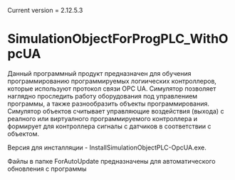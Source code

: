 Current version = 2.12.5.3
# SimulationObjectForProgPLC_WithOpcUA
Данный программный продукт предназначен для обучения программированию программируемых логиических контроллеров, которые используют протокол связи OPC UA.
Симулятор позволяет наглядно проследить работу оборудования под управлением программы, а также разнообразить объекты программирования.
Симулятор объектов считывает управляющие воздействия (выхода) с реалного или виртуалного программируемого контроллера и формирует для контроллера сигналы с датчиков в соответствии с объектом.


Версия для инсталляции - InstallSimulationObjectPLC-OpcUA.exe.

Файлы в папке ForAutoUpdate предназначены для автоматического обновления с программы
